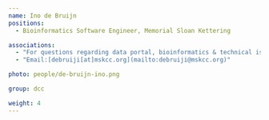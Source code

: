 ```yaml
---
name: Ino de Bruijn
positions:
  - Bioinformatics Software Engineer, Memorial Sloan Kettering

associations:
  - "For questions regarding data portal, bioinformatics & technical issues:"
  - "Email:[debruiji[at]mskcc.org](mailto:debruiji@mskcc.org)"

photo: people/de-bruijn-ino.png

group: dcc

weight: 4
---
```

